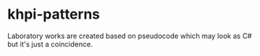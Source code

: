 # khpi-patterns

Laboratory works are created based on pseudocode which may look as C# but it's just a coincidence.